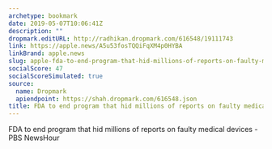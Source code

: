 ```yaml
---
archetype: bookmark
date: 2019-05-07T10:06:41Z
description: ""
dropmark.editURL: http://radhikan.dropmark.com/616548/19111743
link: https://apple.news/A5u53fosTQQiFqXM4p0HYBA
linkBrand: apple.news
slug: apple-fda-to-end-program-that-hid-millions-of-reports-on-faulty-medical-devices
socialScore: 47
socialScoreSimulated: true
source:
  name: Dropmark
  apiendpoint: https://shah.dropmark.com/616548.json
title: FDA to end program that hid millions of reports on faulty medical devices
---
```

FDA to end program that hid millions of reports on faulty medical devices - PBS NewsHour